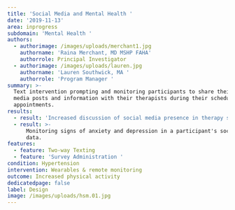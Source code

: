 ```yaml
---
title: 'Social Media and Mental Health '
date: '2019-11-13'
area: inprogress
subdomain: 'Mental Health '
authors:
  - authorimage: /images/uploads/merchant1.jpg
    authorname: 'Raina Merchant, MD MSHP FAHA'
    authorrole: Principal Investigator
  - authorimage: /images/uploads/lauren.jpg
    authorname: 'Lauren Southwick, MA '
    authorrole: 'Program Manager '
summary: >-
  Text intervention prompting and monitoring participants to share their social
  media posts and information with their therapists during their scheduled
  appointments.
results:
  - result: 'Increased discussion of social media presence in therapy sessions. '
  - result: >-
      Monitoring signs of anxiety and depression in a participant's social media
      data. 
features:
  - feature: Two-way Texting
  - feature: 'Survey Administration '
condition: Hypertension
intervention: Wearables & remote monitoring
outcome: Increased physical activity
dedicatedpage: false
label: Design 
image: /images/uploads/hsm.01.jpg
---
```


